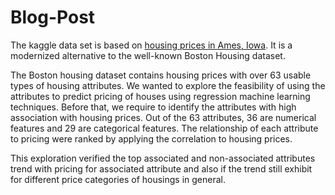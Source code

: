 # Blog-Post
The kaggle data set is based on [housing prices in Ames, Iowa](https://www.kaggle.com/c/house-prices-advanced-regression-techniques). It is a modernized alternative to the well-known Boston Housing dataset. 

The Boston housing dataset contains housing prices with over 63 usable types of housing attributes. We wanted to explore the feasibility of using the attributes to predict pricing of houses using regression machine learning techniques. Before that, we require to identify the attributes with high association with housing prices. Out of the 63 attributes, 36 are numerical features and 29 are categorical features. The relationship of each attribute to pricing were ranked by applying the correlation to housing prices. 

This exploration verified the top associated and non-associated attributes trend with pricing for associated attribute and also if the trend still exhibit for different price categories of housings in general. 
